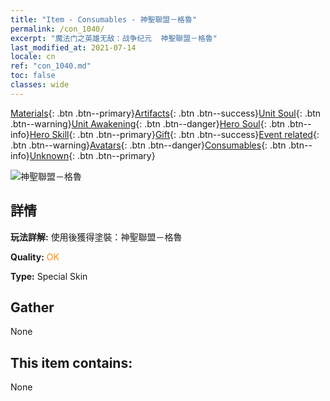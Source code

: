 ```yaml
---
title: "Item - Consumables - 神聖聯盟－格魯"
permalink: /con_1040/
excerpt: "魔法门之英雄无敌：战争纪元  神聖聯盟－格魯"
last_modified_at: 2021-07-14
locale: cn
ref: "con_1040.md"
toc: false
classes: wide
---
```

 [Materials](/ItemsCN/){: .btn .btn--primary}[Artifacts](/ItemsCN/Artifacts/){: .btn .btn--success}[Unit Soul](/ItemsCN/UnitSoul/){: .btn .btn--warning}[Unit Awakening](/ItemsCN/UnitAwakening/){: .btn .btn--danger}[Hero Soul](/ItemsCN/HeroSoul/){: .btn .btn--info}[Hero Skill](/ItemsCN/HeroSkill/){: .btn .btn--primary}[Gift](/ItemsCN/Gift/){: .btn .btn--success}[Event related](/ItemsCN/Events/){: .btn .btn--warning}[Avatars](/ItemsCN/Avatars/){: .btn .btn--danger}[Consumables](/ItemsCN/Consumables/){: .btn .btn--info}[Unknown](/ItemsCN/Unknown/){: .btn .btn--primary}

 ![神聖聯盟－格魯](/images/h/h_Gelu9.jpg)

## 詳情
 **玩法詳解:** 使用後獲得塗裝：神聖聯盟－格魯

 **Quality:** <span style="color: #FF8C00">OK</span>

 **Type:** Special Skin

## Gather

  None

## This item contains:

  None

